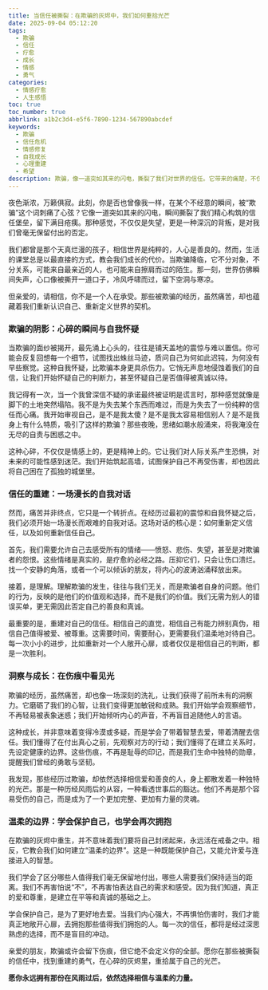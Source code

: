 ```yaml
---
title: 当信任被撕裂：在欺骗的灰烬中，我们如何重拾光芒
date: 2025-09-04 05:12:20
tags:
  - 欺骗
  - 信任
  - 疗愈
  - 成长
  - 情感
  - 勇气
categories:
  - 情感疗愈
  - 人生感悟
toc: true
toc_number: true
abbrlink: a1b2c3d4-e5f6-7890-1234-567890abcdef
keywords:
  - 欺骗
  - 信任危机
  - 情感修复
  - 自我成长
  - 心理重建
  - 希望
description: 欺骗，像一道突如其来的闪电，撕裂了我们对世界的信任。它带来的痛楚，不仅仅是失望，更是对自我价值的怀疑。然而，在那些被欺骗的灰烬中，我们并非一无所有。这篇文章将温柔地陪伴你，探索欺骗带来的内心震荡，以及如何在伤痕累累之后，重新找回内心的平静与力量，让每一次跌倒都成为通往更深层智慧的阶梯。
---
```


夜色渐浓，万籁俱寂。此刻，你是否也曾像我一样，在某个不经意的瞬间，被“欺骗”这个词刺痛了心弦？它像一道突如其来的闪电，瞬间撕裂了我们精心构筑的信任堡垒，留下满目疮痍。那种感觉，不仅仅是失望，更是一种深沉的背叛，是对我们曾毫无保留付出的否定。

我们都曾是那个天真烂漫的孩子，相信世界是纯粹的，人心是善良的。然而，生活的课堂总是以最直接的方式，教会我们成长的代价。当欺骗降临，它不分对象，不分关系，可能来自最亲近的人，也可能来自擦肩而过的陌生。那一刻，世界仿佛瞬间失声，心口像被撕开一道口子，冷风呼啸而过，留下空洞与寒凉。

但亲爱的，请相信，你不是一个人在承受。那些被欺骗的经历，虽然痛苦，却也蕴藏着我们重新认识自己、重新定义世界的契机。

### 欺骗的阴影：心碎的瞬间与自我怀疑

当欺骗的面纱被揭开，最先涌上心头的，往往是铺天盖地的震惊与难以置信。你可能会反复回想每一个细节，试图找出蛛丝马迹，质问自己为何如此迟钝，为何没有早些察觉。这种自我怀疑，比欺骗本身更具杀伤力。它悄无声息地侵蚀着我们的自信，让我们开始怀疑自己的判断力，甚至怀疑自己是否值得被真诚以待。

我记得有一次，当一个我曾深信不疑的承诺最终被证明是谎言时，那种感觉就像是脚下的土地突然塌陷。我不是为失去某个东西而难过，而是为失去了一份纯粹的信任而心痛。我开始审视自己，是不是我太傻？是不是我太容易相信别人？是不是我身上有什么特质，吸引了这样的欺骗？那些夜晚，思绪如潮水般涌来，将我淹没在无尽的自责与困惑之中。

这种心碎，不仅仅是情感上的，更是精神上的。它让我们对人际关系产生恐惧，对未来的可能性感到迷茫。我们开始筑起高墙，试图保护自己不再受伤害，却也因此将自己困在了孤独的城堡里。

### 信任的重建：一场漫长的自我对话

然而，痛苦并非终点，它只是一个转折点。在经历过最初的震惊和自我怀疑之后，我们必须开始一场漫长而艰难的自我对话。这场对话的核心是：如何重新定义信任，以及如何重新信任自己。

首先，我们需要允许自己去感受所有的情绪——愤怒、悲伤、失望，甚至是对欺骗者的怨恨。这些情绪是真实的，是疗愈的必经之路。压抑它们，只会让伤口溃烂。找一个安静的角落，或者一个可以倾诉的朋友，将内心的波涛汹涌释放出来。

接着，是理解。理解欺骗的发生，往往与我们无关，而是欺骗者自身的问题。他们的行为，反映的是他们的价值观和选择，而不是我们的价值。我们无需为别人的错误买单，更无需因此否定自己的善良和真诚。

最重要的是，重建对自己的信任。相信自己的直觉，相信自己有能力辨别真伪，相信自己值得被爱、被尊重。这需要时间，需要耐心，更需要我们温柔地对待自己。每一次小小的进步，比如重新对一个人敞开心扉，或者仅仅是相信自己的判断，都是一次胜利。

### 洞察与成长：在伤痕中看见光

欺骗的经历，虽然痛苦，却也像一场深刻的洗礼，让我们获得了前所未有的洞察力。它磨砺了我们的心智，让我们变得更加敏锐和成熟。我们开始学会观察细节，不再轻易被表象迷惑；我们开始倾听内心的声音，不再盲目追随他人的言语。

这种成长，并非意味着变得冷漠或多疑，而是学会了带着智慧去爱，带着清醒去信任。我们懂得了在付出真心之前，先观察对方的行动；我们懂得了在建立关系时，先设定健康的边界。这些伤痕，不再是耻辱的印记，而是我们生命中独特的勋章，提醒我们曾经的勇敢与坚韧。

我发现，那些经历过欺骗，却依然选择相信爱和善良的人，身上都散发着一种独特的光芒。那是一种历经风雨后的从容，一种看透世事后的豁达。他们不再是那个容易受伤的自己，而是成为了一个更加完整、更加有力量的灵魂。

### 温柔的边界：学会保护自己，也学会再次拥抱

在欺骗的灰烬中重生，并不意味着我们要将自己封闭起来，永远活在戒备之中。相反，它教会我们如何建立“温柔的边界”。这是一种既能保护自己，又能允许爱与连接进入的智慧。

我们学会了区分哪些人值得我们毫无保留地付出，哪些人需要我们保持适当的距离。我们不再害怕说“不”，不再害怕表达自己的需求和感受。因为我们知道，真正的爱和尊重，是建立在平等和真诚的基础之上。

学会保护自己，是为了更好地去爱。当我们内心强大，不再惧怕伤害时，我们才能真正地敞开心扉，去拥抱那些值得我们拥抱的人。每一次的信任，都将是经过深思熟虑的选择，而不是盲目的冲动。

亲爱的朋友，欺骗或许会留下伤痕，但它绝不会定义你的全部。愿你在那些被撕裂的信任中，找到重建的勇气，在心碎的灰烬里，重拾属于自己的光芒。

**愿你永远拥有那份在风雨过后，依然选择相信与温柔的力量。**